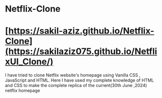 # Netflix-Clone
# [https://sakil-aziz.github.io/Netflix-Clone](https://sakilaziz075.github.io/NetflixUI_Clone/)

I have tried to clone Netflix website's homepage using Vanilla CSS , JavaScript and HTML. Here I have used my complete knowledge of HTML and CSS to make the complete replica of the current(30th June ,2024) netflix homepage
